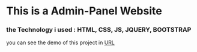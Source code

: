 # This is a Admin-Panel Website

### the Technology i used : HTML, CSS, JS, JQUERY, BOOTSTRAP

you can see the demo of this project in [URL](https://hosein-roozbahani.github.io/Admin-Panel)
